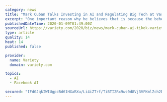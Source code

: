 ```yaml
---
category: news
title: "Mark Cuban Talks Investing in AI and Regulating Big Tech at Variety’s CES Summit"
excerpt: "One important reason why he believes that is because the behemoths are “doing the research that’s keeping our country competitive with other countries in terms of AI.” If Facebook, Google and Amazon were broken up, they would not have the same resources to invest in cutting-edge research. “This is the new space mission,” Cuban said of AI."
publishedDateTime: 2020-01-09T01:49:00Z
sourceUrl: https://variety.com/2020/biz/news/mark-cuban-ai-tikok-variety-entertainment-summit-1203461358/
type: article
quality: 14
heat: 14
published: false

provider:
  name: Variety
  domain: variety.com

topics:
  - AI
  - Facebook AI

secured: "IFdGJqkIWIUgpcBd61HXaRXu/Li4iZTrf/TiBTI2Rx9ws0d8Vj3VFKmlZch2D4Rdw7iQsCAZQkV6yrFQ7MrnbAqvewvfLN2gIzh9as3qHBpcXuTROVu3AeqcvidFQLTFw4LQmEy93AQT5U4fwwc768Fo+0gjRdgS/P4iH9YlUigoIVdY9zYf3MNVVgPRQgdc0pBA7gQerZPfLw6u9fCTC88j3gbPv23N0kFvx5sB8Jf4Q1uwL+yy94r/OjgrXg/2R9Q4zf99d15bqvV98kZFke7S78cRCYU/1zNSniHlUu0EWNky9A6JrgAih3Kk8qxhhR9hnbBHSc+EYZvjQ2BgmyrshWkNWX8eD8PB0oBBC58ImHi/uvJ1/yPlH+NDpefk+w/eJzQUXMUTAWUkFH5qq6T9LT5h081mQRDZaig2F/xYCBEa2ZNeawC6LTQPfS3nj7a7w+2azwlWC6XxRViP2A==;pIiRLz55EXHE4lKMxPtqOQ=="
---
```


